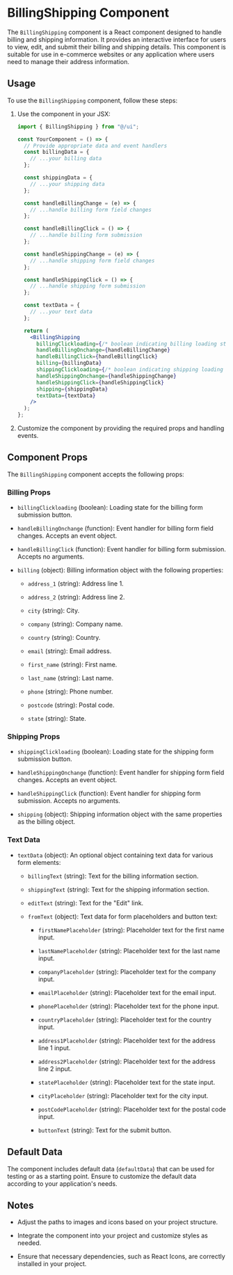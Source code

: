 # BillingShipping Component

The `BillingShipping` component is a React component designed to handle billing and shipping information. It provides an interactive interface for users to view, edit, and submit their billing and shipping details. This component is suitable for use in e-commerce websites or any application where users need to manage their address information.

## Usage

To use the `BillingShipping` component, follow these steps:

1. Use the component in your JSX:

   ```jsx
   import { BillingShipping } from "@/ui";

   const YourComponent = () => {
     // Provide appropriate data and event handlers
     const billingData = {
       // ...your billing data
     };

     const shippingData = {
       // ...your shipping data
     };

     const handleBillingChange = (e) => {
       // ...handle billing form field changes
     };

     const handleBillingClick = () => {
       // ...handle billing form submission
     };

     const handleShippingChange = (e) => {
       // ...handle shipping form field changes
     };

     const handleShippingClick = () => {
       // ...handle shipping form submission
     };

     const textData = {
       // ...your text data
     };

     return (
       <BillingShipping
         billingClickloading={/* boolean indicating billing loading state */}
         handleBillingOnchange={handleBillingChange}
         handleBillingClick={handleBillingClick}
         billing={billingData}
         shippingClickloading={/* boolean indicating shipping loading state */}
         handleShippingOnchange={handleShippingChange}
         handleShippingClick={handleShippingClick}
         shipping={shippingData}
         textData={textData}
       />
     );
   };
   ```

2. Customize the component by providing the required props and handling events.

## Component Props

The `BillingShipping` component accepts the following props:

### Billing Props

- `billingClickloading` (boolean): Loading state for the billing form submission button.

- `handleBillingOnchange` (function): Event handler for billing form field changes. Accepts an event object.

- `handleBillingClick` (function): Event handler for billing form submission. Accepts no arguments.

- `billing` (object): Billing information object with the following properties:

  - `address_1` (string): Address line 1.

  - `address_2` (string): Address line 2.

  - `city` (string): City.

  - `company` (string): Company name.

  - `country` (string): Country.

  - `email` (string): Email address.

  - `first_name` (string): First name.

  - `last_name` (string): Last name.

  - `phone` (string): Phone number.

  - `postcode` (string): Postal code.

  - `state` (string): State.

### Shipping Props

- `shippingClickloading` (boolean): Loading state for the shipping form submission button.

- `handleShippingOnchange` (function): Event handler for shipping form field changes. Accepts an event object.

- `handleShippingClick` (function): Event handler for shipping form submission. Accepts no arguments.

- `shipping` (object): Shipping information object with the same properties as the billing object.

### Text Data

- `textData` (object): An optional object containing text data for various form elements:

  - `billingText` (string): Text for the billing information section.

  - `shippingText` (string): Text for the shipping information section.

  - `editText` (string): Text for the "Edit" link.

  - `fromText` (object): Text data for form placeholders and button text:

    - `firstNamePlaceholder` (string): Placeholder text for the first name input.

    - `lastNamePlaceholder` (string): Placeholder text for the last name input.

    - `companyPlaceholder` (string): Placeholder text for the company input.

    - `emailPlaceholder` (string): Placeholder text for the email input.

    - `phonePlaceholder` (string): Placeholder text for the phone input.

    - `countryPlaceholder` (string): Placeholder text for the country input.

    - `address1Placeholder` (string): Placeholder text for the address line 1 input.

    - `address2Placeholder` (string): Placeholder text for the address line 2 input.

    - `statePlaceholder` (string): Placeholder text for the state input.

    - `cityPlaceholder` (string): Placeholder text for the city input.

    - `postCodePlaceholder` (string): Placeholder text for the postal code input.

    - `buttonText` (string): Text for the submit button.

## Default Data

The component includes default data (`defaultData`) that can be used for testing or as a starting point. Ensure to customize the default data according to your application's needs.

## Notes

- Adjust the paths to images and icons based on your project structure.

- Integrate the component into your project and customize styles as needed.

- Ensure that necessary dependencies, such as React Icons, are correctly installed in your project.
